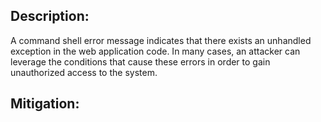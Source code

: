 ## Description:

A command shell error message indicates that there exists an unhandled exception in the web application code. In many cases, an attacker can leverage the conditions that cause these errors in order to gain unauthorized access to the system.



## Mitigation:
